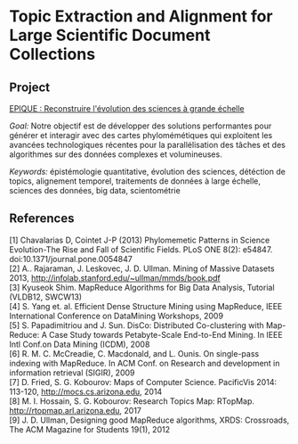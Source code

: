 # Topic Extraction and Alignment for Large Scientific Document Collections

## Project

[EPIQUE : Reconstruire l'évolution des sciences à grande échelle](http://www-bd.lip6.fr/wiki/site/recherche/projets/epique/start)<br />

*Goal:* Notre objectif est de développer des solutions performantes pour générer et interagir avec des cartes phylomémétiques qui exploitent les avancées technologiques récentes pour la parallélisation des tâches et des algorithmes sur des données complexes et volumineuses.

*Keywords:* épistémologie quantitative, évolution des sciences, détéction de topics, alignement temporel, traitements de données à large échelle, sciences des données, big data, scientométrie

## References

[1] Chavalarias D, Cointet J-P (2013) Phylomemetic Patterns in Science Evolution-The Rise and Fall of Scientific Fields. PLoS ONE 8(2): e54847. doi:10.1371/journal.pone.0054847<br />
[2] A.. Rajaraman, J. Leskovec, J. D. Ullman. Mining of Massive Datasets 2013, http://infolab.stanford.edu/~ullman/mmds/book.pdf<br />
[3] Kyuseok Shim. MapReduce Algorithms for Big Data Analysis, Tutorial (VLDB12, SWCW13)<br />
[4] S. Yang et. al. Efficient Dense Structure Mining using MapReduce, IEEE International Conference on DataMining Workshops, 2009<br />
[5] S. Papadimitriou and J. Sun. DisCo: Distributed Co-clustering with Map-Reduce: A Case Study towards Petabyte-Scale End-to-End Mining. In IEEE Intl Conf.on Data Mining (ICDM), 2008<br />
[6] R. M. C. McCreadie, C. Macdonald, and L. Ounis. On single-pass indexing with MapReduce. In ACM Conf. on Research and development in information retrieval (SIGIR), 2009<br />
[7] D. Fried, S. G. Kobourov: Maps of Computer Science. PacificVis 2014: 113-120, http://mocs.cs.arizona.edu, 2014<br />
[8] M. I. Hossain, S. G. Kobourov: Research Topics Map: RTopMap. http://rtopmap.arl.arizona.edu, 2017<br />
[9] J. D. Ullman, Designing good MapReduce algorithms, XRDS: Crossroads, The ACM Magazine for Students 19(1), 2012<br />
